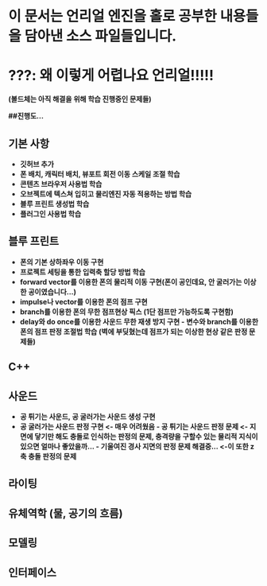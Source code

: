 # 이 문서는 언리얼 엔진을 홀로 공부한 내용들을 담아낸 소스 파일들입니다.

# ???: 왜 이렇게 어렵나요 언리얼!!!!!
<b> (볼드체는 아직 해결을 위해 학습 진행중인 문제들)

##진행도...

## 기본 사항
- 깃허브 추가
- 폰 배치, 캐릭터 배치, 뷰포트 회전 이동 스케일 조절 학습
- 콘텐츠 브라우저 사용법 학습
- 오브젝트에 텍스쳐 입히고 물리엔진 자동 적용하는 방법 학습
- 블루 프린트 생성법 학습
- 플러그인 사용법 학습

## 블루 프린트
- 폰의 기본 상하좌우 이동 구현
- 프로젝트 세팅을 통한 입력축 할당 방법 학습
- forward vector를 이용한 폰의 물리적 이동 구현(폰이 공인데요, 안 굴러가는 이상한 공이였습니다...)
- impulse나 vector를 이용한 폰의 점프 구현
- branch를 이용한 폰의 무한 점프현상 픽스 (1단 점프만 가능하도록 구현함)
- delay와 do once를 이용한 사운드 무한 재생 방지 구현
<b> - 변수와 branch를 이용한 폰의 점프 판정 조절법 학습 (벽에 부딪혔는데 점프가 되는 이상한 현상 같은 판정 문제들)

## C++


## 사운드 
- 공 튀기는 사운드, 공 굴러가는 사운드 생성 구현
- 공 굴러가는 사운드 판정 구현 <- 매우 어려웠음
<b> - 공 튀기는 사운드 판정 문제 <- 지면에 닿기만 해도 충돌로 인식하는 판정의 문제, 충격량을 구할수 있는 물리적 지식이 있으면 얼마나 좋았을까...
<b> - 기울여진 경사 지면의 판정 문제 해결중... <-이 또한 z축 충돌 판정의 문제



## 라이팅

## 유체역학 (물, 공기의 흐름)

## 모델링

## 인터페이스
